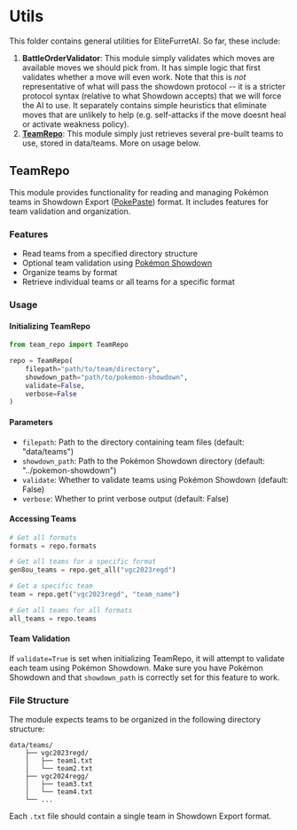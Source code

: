 # Utils

This folder contains general utilities for EliteFurretAI. So far, these include:

1. **BattleOrderValidator**: This module simply validates which moves are available moves we should pick from. It has simple logic that first validates whether a move will even work. Note that this is _not_ representative of what will pass the showdown protocol -- it is a stricter protocol syntax (relative to what Showdown accepts) that we will force the AI to use. It separately contains simple heuristics that eliminate moves that are unlikely to help (e.g. self-attacks if the move doesnt heal or activate weakness policy).
2. [**TeamRepo**](#3-teamrepo): This module simply just retrieves several pre-built teams to use, stored in data/teams. More on usage below.

## TeamRepo

This module provides functionality for reading and managing Pokémon teams in Showdown Export ([PokePaste](https://pokepast.es/syntax.html)) format. It includes features for team validation and organization.

### Features

- Read teams from a specified directory structure
- Optional team validation using [Pokémon Showdown](https://github.com/smogon/pokemon-showdown)
- Organize teams by format
- Retrieve individual teams or all teams for a specific format

### Usage

#### Initializing TeamRepo

```python
from team_repo import TeamRepo

repo = TeamRepo(
    filepath="path/to/team/directory",
    showdown_path="path/to/pokemon-showdown",
    validate=False,
    verbose=False
)
```

#### Parameters

- `filepath`: Path to the directory containing team files (default: "data/teams")
- `showdown_path`: Path to the Pokémon Showdown directory (default: "../pokemon-showdown")
- `validate`: Whether to validate teams using Pokémon Showdown (default: False)
- `verbose`: Whether to print verbose output (default: False)

#### Accessing Teams

```python
# Get all formats
formats = repo.formats

# Get all teams for a specific format
gen8ou_teams = repo.get_all("vgc2023regd")

# Get a specific team
team = repo.get("vgc2023regd", "team_name")

# Get all teams for all formats
all_teams = repo.teams
```

#### Team Validation

If `validate=True` is set when initializing TeamRepo, it will attempt to validate each team using Pokémon Showdown. Make sure you have Pokémon Showdown and that `showdown_path` is correctly set for this feature to work.

### File Structure

The module expects teams to be organized in the following directory structure:

```
data/teams/
    ├── vgc2023regd/
    │   ├── team1.txt
    │   └── team2.txt
    ├── vgc2024regg/
    │   ├── team3.txt
    │   └── team4.txt
    └── ...
```

Each `.txt` file should contain a single team in Showdown Export format.
